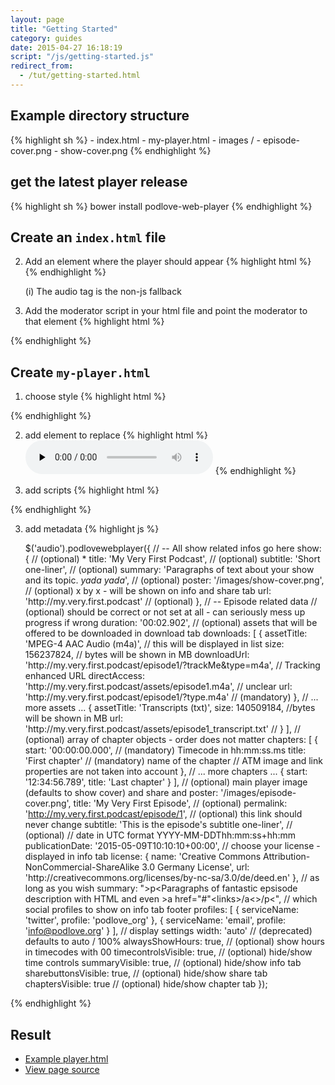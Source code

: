 ```yaml
---
layout: page
title: "Getting Started"
category: guides
date: 2015-04-27 16:18:19
script: "/js/getting-started.js"
redirect_from:
  - /tut/getting-started.html
---
```


## Example directory structure

{% highlight sh %}
    - index.html
    - my-player.html
    - images /
      - episode-cover.png
      - show-cover.png
{% endhighlight %}

## get the latest player release

{% highlight sh %}
    bower install podlove-web-player
{% endhighlight %}

## Create an `index.html` file

2.  Add an element where the player should appear {% highlight html %}
    <audio data-podlove-web-player-source="my-player.html">
        <source src="my-track.mp4" type="audio/mp4"/>
        <source src="my-track.mp3" type="audio/mpeg"/>
        <source src="my-track.ogg" type="audio/ogg; codecs=vorbis"/>
        <source src="my-track.opus" type="audio/ogg; codecs=opus"/>
    </audio>
{% endhighlight %}

    (i) The audio tag is the non-js fallback

3.  Add the moderator script in your html file and point the moderator to that element {% highlight html %}
    <script src="/bower_components/podlove-web-player/dist/js/moderator.min.js"></script>
    <script>$('audio').podlovewebplayer();</script>
{% endhighlight %}

## Create `my-player.html`

1. choose style {% highlight html %}
    <link href="/bower_components/podlove-web-player/dist/css/pwp-dark-green.css" rel="stylesheet" media="screen" type="text/css" />
{% endhighlight %}

2. add element to replace {% highlight html %}
    <audio controls="controls" preload="none">
        <source src="/track.mp4" type="audio/mp4">
        <source src="/track.mp3" type="audio/mpeg">
        <source src="/track.ogg" type="audio/ogg; codecs=vorbis">
        <source src="/track.opus" type="audio/ogg; codecs=opus">
        <object type="application/x-shockwave-flash" data="/bower_components/podlove-web-player/dist/bin/flashmediaelement.swf">
            <param name="movie" value="/bower_components/podlove-web-player/dist/bin/flashmediaelement.swf"/>
            <param name="flashvars" value="controls=true&amp;file=/track.mp4"/>
        </object>
    </audio>
{% endhighlight %}

3. add scripts {% highlight html %}
<script src="/bower_components/podlove-web-player/dist/js/vendor/html5shiv.js"></script>
<script src="/bower_components/podlove-web-player/dist/js/vendor/jquery.min.js"></script>
<script src="/bower_components/podlove-web-player/dist/js/vendor/progress-polyfill.min.js"></script>
<script src="/bower_components/podlove-web-player/dist/js/podlove-web-player.js"></script>
{% endhighlight %}

3. add metadata {% highlight js %}

    $('audio').podlovewebplayer({
      // -- All show related infos go here
      show: { // (optional) *
        title: 'My Very First Podcast', // (optional)
        subtitle: 'Short one-liner', // (optional)
        summary: 'Paragraphs of text about your show and its topic. *yada yada*', // (optional)
        poster: '/images/show-cover.png', // (optional) x by x - will be shown on info and share tab
        url: 'http:\/\/my.very.first.podcast' // (optional)
      },
      // -- Episode related data
      // (optional) should be correct or not set at all - can seriously mess up progress if wrong
      duration: '00:02.902',
      // (optional) assets that will be offered to be downloaded in download tab
      downloads: [
        {
          assetTitle: 'MPEG-4 AAC Audio (m4a)', // this will be displayed in list
          size: 156237824, // bytes will be shown in MB
          downloadUrl: 'http:\/\/my.very.first.podcast\/episode1\/?trackMe&type=m4a', // Tracking enhanced URL
          directAccess: 'http:\/\/my.very.first.podcast\/assets\/episode1.m4a', // unclear
          url: 'http:\/\/my.very.first.podcast\/episode1\/?type.m4a' // (mandatory)
        },
        // ... more assets ...
        {
          assetTitle: 'Transcripts (txt)',
          size: 140509184, //bytes will be shown in MB
          url: 'http:\/\/my.very.first.podcast\/assets\/episode1_transcript.txt' //
        }
      ],
      // (optional) array of chapter objects - order does not matter
      chapters: [
        {
          start: '00:00:00.000', // (mandatory) Timecode in hh:mm:ss.ms
          title: 'First chapter' // (mandatory) name of the chapter
          // ATM image and link properties are not taken into account
        },
        // ... more chapters ...
        {
          start: '12:34:56.789',
          title: 'Last chapter'
        }
      ],
      // (optional) main player image (defaults to show cover) and share and
      poster: '/images/episode-cover.png',
      title: 'My Very First Episode', // (optional)
      permalink: 'http://my.very.first.podcast/episode/1', // (optional) this link should never change
      subtitle: 'This is the episode\'s subtitle one-liner', // (optional)
      // date in UTC format  YYYY-MM-DDThh:mm:ss+hh:mm
      publicationDate: '2015-05-09T10:10:10+00:00',
      // choose your license - displayed in info tab
      license: {
        name: 'Creative Commons Attribution-NonCommercial-ShareAlike 3.0 Germany License',
        url: 'http:\/\/creativecommons.org\/licenses\/by-nc-sa\/3.0\/de\/deed.en'
      },
      // as long as you wish
      summary: "&gt;p&lt;Paragraphs of fantastic epsisode description with HTML and even &gt;a href="#"&lt;links&gt;/a&lt;&gt;/p&lt;",
      // which social profiles to show on info tab footer
      profiles: [
        {
            serviceName: 'twitter',
            profile: 'podlove_org'
        },
        {
            serviceName: 'email',
            profile: 'info@podlove.org'
        }
      ],
      // display settings
      width: 'auto' // (deprecated) defaults to auto / 100%
      alwaysShowHours: true, // (optional) show hours in timecodes with 00
      timecontrolsVisible: true, // (optional) hide/show time controls
      summaryVisible: true, // (optional) hide/show info tab
      sharebuttonsVisible: true, // (optional) hide/show share tab
      chaptersVisible: true // (optional) hide/show chapter tab
    });

{% endhighlight %}

## Result

* [Example player.html](/player.html)
* [View page source](view-source:/player.html)

<audio data-podlove-web-player-source="/player.html">
    <source src="{{site.dist}}/examples/which-format/podlove-test-track.mp4" type="audio/mp4"/>
    <source src="{{site.dist}}/examples/which-format/podlove-test-track.mp3" type="audio/mpeg"/>
    <source src="{{site.dist}}/examples/which-format/podlove-test-track.ogg" type="audio/ogg; codecs=vorbis"/>
    <source src="{{site.dist}}/examples/which-format/podlove-test-track.opus" type="audio/ogg; codecs=opus"/>
</audio>
